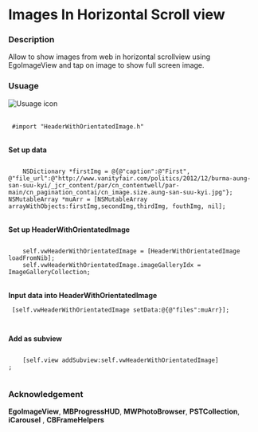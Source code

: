 # Images In Horizontal Scroll view
### Description

Allow to show images from web in horizontal scrollview using EgoImageView and tap on image to show full screen image. 

### Usuage 

![Usuage icon](http://i61.tinypic.com/35iorag.png)

<br>
<Code> #import "HeaderWithOrientatedImage.h" </Code>

<br>**Set up data**

<Code>
    NSDictionary *firstImg = @{@"caption":@"First", @"file_url":@"http://www.vanityfair.com/politics/2012/12/burma-aung-san-suu-kyi/_jcr_content/par/cn_contentwell/par-main/cn_pagination_contai/cn_image.size.aung-san-suu-kyi.jpg"};  </Code> 

<Code>
NSMutableArray *muArr = [NSMutableArray arrayWithObjects:firstImg,secondImg,thirdImg, fouthImg, nil]; </Code>

<br>**Set up HeaderWithOrientatedImage** <br>

<Code>
    self.vwHeaderWithOrientatedImage = [HeaderWithOrientatedImage loadFromNib];
    self.vwHeaderWithOrientatedImage.imageGalleryIdx = ImageGalleryCollection;
</Code>

<br>**Input data into HeaderWithOrientatedImage** 

<Code> [self.vwHeaderWithOrientatedImage setData:@{@"files":muArr}]; </br>
 </Code> 

**Add as subview**

<Code>
    [self.view addSubview:self.vwHeaderWithOrientatedImage]
;
 </Code>

### Acknowledgement 

**EgoImageView**, **MBProgressHUD**, **MWPhotoBrowser**, **PSTCollection**, **iCarousel** , **CBFrameHelpers**



